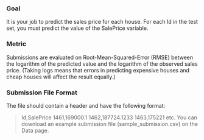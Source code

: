 ### Goal
It is your job to predict the sales price for each house. For each Id in the test set, you must predict the value of the SalePrice variable. 


### Metric
Submissions are evaluated on Root-Mean-Squared-Error (RMSE) between the logarithm of the predicted value and the logarithm of the observed sales price. (Taking logs means that errors in predicting expensive houses and cheap houses will affect the result equally.)

### Submission File Format
The file should contain a header and have the following format:
>Id,SalePrice
>1461,169000.1
>1462,187724.1233
>1463,175221
>etc.
You can download an example submission file (sample_submission.csv) on the Data page.
